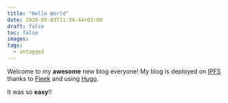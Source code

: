 ```yaml
---
title: "Hello World"
date: 2020-05-03T11:54:44+02:00
draft: false
toc: false
images:
tags:
  - untagged
---
```



Welcome to my **awesome** new blog everyone! My blog is deployed on [IPFS](https://ipfs.io) thanks to [Fleek](https://fleek.co) and using [Hugo](https://http://gohugo.io/).

It was so **easy**!!